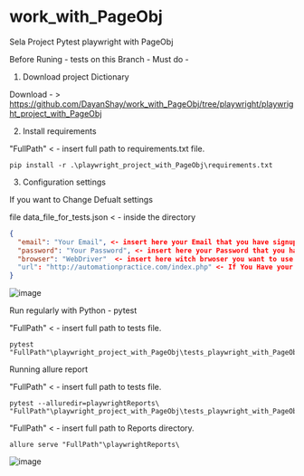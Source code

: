 # work_with_PageObj
Sela Project Pytest playwright with PageObj

Before Runing - tests on this Branch - Must do -

1) Download project Dictionary


Download - > https://github.com/DayanShay/work_with_PageObj/tree/playwright/playwright_project_with_PageObj

2) Install requirements

"FullPath" < - insert full path to requirements.txt file.

```commandline
pip install -r .\playwright_project_with_PageObj\requirements.txt 
```

3) Configuration settings 

If you want to Change Defualt settings 

file data_file_for_tests.json < - inside the directory

```json
{
  "email": "Your Email", <- insert here your Email that you have signup with
  "password": "Your Password", <- insert here your Password that you have signup with
  "browser": "WebDriver"  <- insert here witch brwoser you want to use for the tests - "Chrome" OR "Firefox" ONLY ! 
  "url": "http://automationpractice.com/index.php" <- If You Have your Local Server - you can change the url here.
}
```
![image](https://user-images.githubusercontent.com/108628136/185473394-a5f5283d-fbaf-47e9-8093-19629a4538f7.png)

Run regularly with Python - pytest

"FullPath" < - insert full path to tests file.

```commandline
pytest "FullPath"\playwright_project_with_PageObj\tests_playwright_with_PageObj.py
```


Running allure report

"FullPath" < - insert full path to tests file.

```commandline
pytest --alluredir=playwrightReports\ "FullPath"\playwright_project_with_PageObj\tests_playwright_with_PageObj.py
```
"FullPath" < - insert full path to Reports directory.

```commandline
allure serve "FullPath"\playwrightReports\
```
![image](https://user-images.githubusercontent.com/108628136/185263434-42746437-4e70-475f-8576-bf8d78c2c4fc.png)
